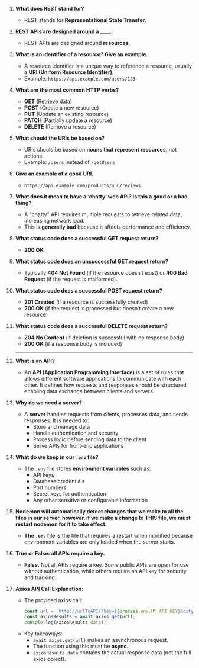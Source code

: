 1. **What does REST stand for?**  
   - REST stands for **Representational State Transfer**.

2. **REST APIs are designed around a ____.**  
   - REST APIs are designed around **resources**.

3. **What is an identifier of a resource? Give an example.**  
   - A resource identifier is a unique way to reference a resource, usually a **URI (Uniform Resource Identifier)**.  
   - Example: `https://api.example.com/users/123`

4. **What are the most common HTTP verbs?**  
   - **GET** (Retrieve data)  
   - **POST** (Create a new resource)  
   - **PUT** (Update an existing resource)  
   - **PATCH** (Partially update a resource)  
   - **DELETE** (Remove a resource)

5. **What should the URIs be based on?**  
   - URIs should be based on **nouns that represent resources**, not actions.  
   - Example: `/users` instead of `/getUsers`

6. **Give an example of a good URI.**  
   - `https://api.example.com/products/456/reviews`

7. **What does it mean to have a ‘chatty’ web API? Is this a good or a bad thing?**  
   - A "chatty" API requires multiple requests to retrieve related data, increasing network load.  
   - This is **generally bad** because it affects performance and efficiency.

8. **What status code does a successful GET request return?**  
   - **200 OK**

9. **What status code does an unsuccessful GET request return?**  
   - Typically **404 Not Found** (if the resource doesn’t exist) or **400 Bad Request** (if the request is malformed).

10. **What status code does a successful POST request return?**  
    - **201 Created** (if a resource is successfully created)  
    - **200 OK** (if the request is processed but doesn’t create a new resource)

11. **What status code does a successful DELETE request return?**  
    - **204 No Content** (if deletion is successful with no response body)  
    - **200 OK** (if a response body is included)
    ---
1. **What is an API?**  
   - An **API (Application Programming Interface)** is a set of rules that allows different software applications to communicate with each other. It defines how requests and responses should be structured, enabling data exchange between clients and servers.

2. **Why do we need a server?**  
   - A **server** handles requests from clients, processes data, and sends responses. It is needed to:  
     - Store and manage data  
     - Handle authentication and security  
     - Process logic before sending data to the client  
     - Serve APIs for front-end applications

3. **What do we keep in our `.env` file?**  
   - The `.env` file stores **environment variables** such as:  
     - API keys  
     - Database credentials  
     - Port numbers  
     - Secret keys for authentication  
     - Any other sensitive or configurable information

4. **Nodemon will automatically detect changes that we make to all the files in our server, however, if we make a change to THIS file, we must restart nodemon for it to take effect.**  
   - **The `.env` file** is the file that requires a restart when modified because environment variables are only loaded when the server starts.

5. **True or False: all APIs require a key.**  
   - **False.** Not all APIs require a key. Some public APIs are open for use without authentication, while others require an API key for security and tracking.

6. **Axios API Call Explanation:**  
   - The provided axios call:  
     ```javascript
     const url = `http://urlToAPI/?key=${process.env.MY_API_KEY}&city=seattle`;
     const axiosResults = await axios.get(url);
     console.log(axiosResults.data);
     ```
   - Key takeaways:  
     - `await axios.get(url)` makes an asynchronous request.  
     - The function using this must be **async**.  
     - `axiosResults.data` contains the actual response data (not the full axios object).  